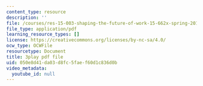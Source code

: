 ```yaml
---
content_type: resource
description: ''
file: /courses/res-15-003-shaping-the-future-of-work-15-662x-spring-2016/050e8d41da03d8fc5faef60d1c836d0b_CBToKajn2u4.pdf
file_type: application/pdf
learning_resource_types: []
license: https://creativecommons.org/licenses/by-nc-sa/4.0/
ocw_type: OCWFile
resourcetype: Document
title: 3play pdf file
uid: 050e8d41-da03-d8fc-5fae-f60d1c836d0b
video_metadata:
  youtube_id: null
---
```

